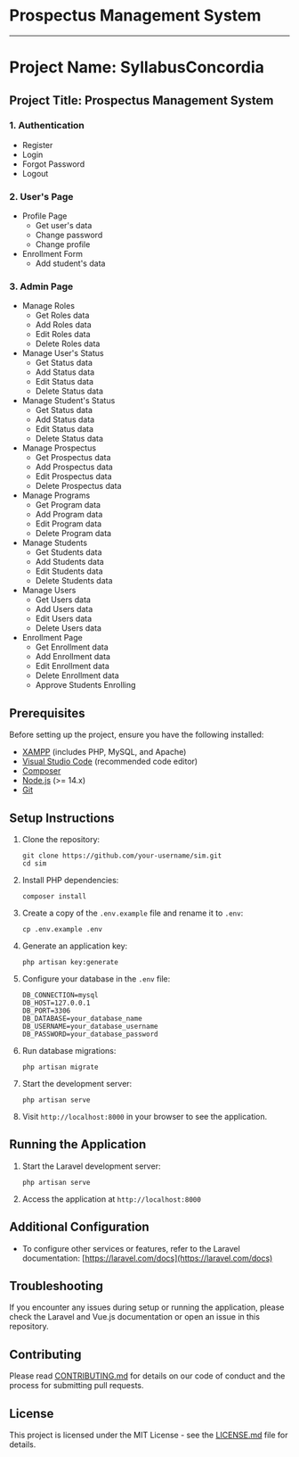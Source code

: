# Prospectus Management System
---

# Project Name: SyllabusConcordia  
## Project Title: Prospectus Management System  

### 1. Authentication  
- Register  
- Login  
- Forgot Password  
- Logout  

### 2. User's Page  
- Profile Page  
  - Get user's data  
  - Change password  
  - Change profile  
- Enrollment Form  
  - Add student's data  

### 3. Admin Page  
- Manage Roles  
  - Get Roles data  
  - Add Roles data  
  - Edit Roles data  
  - Delete Roles data  
- Manage User's Status  
  - Get Status data  
  - Add Status data  
  - Edit Status data  
  - Delete Status data  
- Manage Student's Status  
  - Get Status data  
  - Add Status data  
  - Edit Status data  
  - Delete Status data  
- Manage Prospectus  
  - Get Prospectus data  
  - Add Prospectus data  
  - Edit Prospectus data  
  - Delete Prospectus data  
- Manage Programs  
  - Get Program data  
  - Add Program data  
  - Edit Program data  
  - Delete Program data  
- Manage Students  
  - Get Students data  
  - Add Students data  
  - Edit Students data  
  - Delete Students data  
- Manage Users  
  - Get Users data  
  - Add Users data  
  - Edit Users data  
  - Delete Users data  
- Enrollment Page  
  - Get Enrollment data  
  - Add Enrollment data  
  - Edit Enrollment data  
  - Delete Enrollment data  
  - Approve Students Enrolling  

## Prerequisites

Before setting up the project, ensure you have the following installed:

- [XAMPP](https://www.apachefriends.org/download.html) (includes PHP, MySQL, and Apache)
- [Visual Studio Code](https://code.visualstudio.com/download) (recommended code editor)
- [Composer](https://getcomposer.org/download/)
- [Node.js](https://nodejs.org/en/download/) (>= 14.x)
- [Git](https://git-scm.com/downloads)

## Setup Instructions

1. Clone the repository:
   ```
   git clone https://github.com/your-username/sim.git
   cd sim
   ```

2. Install PHP dependencies:
   ```
   composer install
   ```

3. Create a copy of the `.env.example` file and rename it to `.env`:
   ```
   cp .env.example .env
   ```

4. Generate an application key:
   ```
   php artisan key:generate
   ```

5. Configure your database in the `.env` file:
   ```
   DB_CONNECTION=mysql
   DB_HOST=127.0.0.1
   DB_PORT=3306
   DB_DATABASE=your_database_name
   DB_USERNAME=your_database_username
   DB_PASSWORD=your_database_password
   ```

6. Run database migrations:
   ```
   php artisan migrate
   ```

7. Start the development server:
    ```
    php artisan serve
    ```

8. Visit `http://localhost:8000` in your browser to see the application.

## Running the Application

1. Start the Laravel development server:
   ```
   php artisan serve
   ```

2. Access the application at `http://localhost:8000`

## Additional Configuration

- To configure other services or features, refer to the Laravel documentation: [https://laravel.com/docs](https://laravel.com/docs)

## Troubleshooting

If you encounter any issues during setup or running the application, please check the Laravel and Vue.js documentation or open an issue in this repository.

## Contributing

Please read [CONTRIBUTING.md](CONTRIBUTING.md) for details on our code of conduct and the process for submitting pull requests.

## License

This project is licensed under the MIT License - see the [LICENSE.md](LICENSE.md) file for details.

